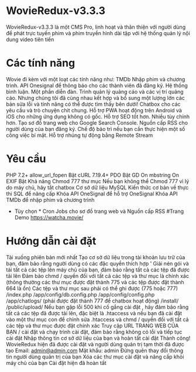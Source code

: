 # WovieRedux-v3.3.3
WovieRedux-v3.3.3 là một CMS Pro, linh hoạt và thân thiện với người dùng để phát trực tuyến phim và phim truyền hình dài tập với hệ thống quản lý nội dung video tiên tiến
# Các tính năng
Wovie đi kèm với một loạt các tính năng như:
TMDb Nhập phim và chương trình.
API Onesignal để thông báo cho các thành viên đã đăng ký.
Hệ thống bình luận.
Một phần diễn đàn.
Trình quản lý quảng cáo và các vị trí quảng cáo.
Nhưng chúng tôi đã cùng nhau kết hợp và bổ sung một lượng lớn các bản sửa lỗi và tính năng có thể được tìm thấy bên dưới!
Chatbox cho các yêu cầu và trò chuyện chit chung.
Hỗ trợ PWA hoạt động trên Android và iOS cho những ứng dụng không có gốc.
Hỗ trợ SEO tốt hơn.
Nhiều tùy chỉnh hơn.
Tạo sơ đồ trang web cho Google Search Console.
Nguồn cấp RSS cho người dùng của bạn đăng ký.
Chế độ bảo trì nếu bạn cần thực hiện một số công việc bí mật.
Hỗ trợ nhúng tự động bằng Remote Stream 
# Yêu cầu
PHP 7.2+
allow_url_fopen Bật
cURL 7.19.4+
PDO Bật
GD On
mbstring On
EXIF Bật
Khả năng Chmod 777 thư mục
Nếu bạn không thể Chmod 777 vì lý do máy chủ, hãy tắt chatbox
Cơ sở dữ liệu MySQL
Kiến thức cơ bản về thực thi SQL để nâng cấp
Khóa API OneSignal để hỗ trợ OneSignal
Khóa API TMDb để nhập phim và chương trình
* Tùy chọn * Cron Jobs cho sơ đồ trang web và Nguồn cấp RSS
#Trang Demo
https://watcha.movie/
# Hướng dẫn cài đặt 
Tải xuống phiên bản mới nhất
Tạo cơ sở dữ liệu trong tài khoản lưu trữ của bạn, đảm bảo rằng người dùng có các đặc quyền thích hợp '
Giải nén gói và tải tất cả các tệp lên máy chủ của bạn, đảm bảo rằng tất cả các tệp đã được tải lên
Đảm bảo chmd / quyền đối với tất cả các tệp và thư mục là chính xác (thông thường các thư mục được đặt thành 775 và các tệp được đặt thành 664 là ổn)
Các tệp và thư mục sau phải có thể ghi được (775 hoặc 777)
/index.php
/app/config/db.config.php
/app/config/config.php
/app/chatlogs/ (phải được đặt thành 777 để chatbox hoạt động)
/install/
/public/upload/
Nếu bạn gặp lỗi 500 khi cố gắng cài đặt
, hãy đảm bảo rằng tất cả các tệp đã được tải lên, đặc biệt là .htaccess
và nếu bạn đã cài đặt vào một thư mục con để chỉnh sửa .htaccess
và chmd / quyền đối với tất cả các tệp và thư mục được đặt chính xác
Truy cập URL TRANG WEB CỦA BẠN / cài đặt và chạy trình cài đặt, đảm bảo rằng không có lỗi và tiếp tục cài đặt
Nhập thông tin cơ sở dữ liệu của bạn và hoàn tất cài đặt
Thành công! WovieRedux hiện đã được cài đặt và người dùng quản trị tạm thời đã được tạo
Email: admin@admin.com
Mật khẩu: admin
Đừng quên thay đổi thông tin người dùng quản trị của bạn
Xóa các thư mục cài đặt và nâng cấp khỏi máy chủ của bạn
Cài đặt hiện đã hoàn tất
